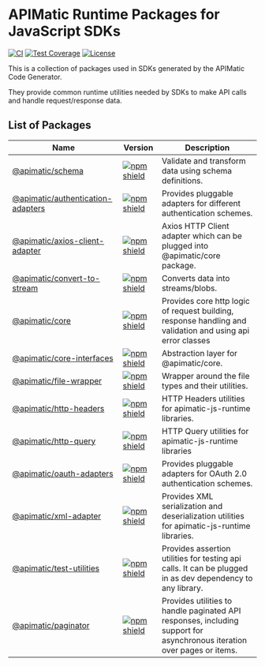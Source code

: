 # APIMatic Runtime Packages for JavaScript SDKs
[![CI][ci-badge]][ci-url]
[![Test Coverage][test-coverage-badge]][test-coverage-url]
[![License][license-badge]][license-url]

This is a collection of packages used in SDKs generated by the APIMatic Code Generator.

They provide common runtime utilities needed by SDKs to make API calls and handle request/response data.

## List of Packages

| Name                                                                  | Version | Description |
|-----------------------------------------------------------------------| --- | --- |
| [@apimatic/schema](packages/schema)                                   | [![npm shield](https://img.shields.io/npm/v/@apimatic/schema)](https://www.npmjs.com/package/@apimatic/schema) | Validate and transform data using schema definitions. |
| [@apimatic/authentication-adapters](packages/authentication-adapters) | [![npm shield](https://img.shields.io/npm/v/@apimatic/authentication-adapters)](https://www.npmjs.com/package/@apimatic/authentication-adapters) | Provides pluggable adapters for different authentication schemes. |
| [@apimatic/axios-client-adapter](packages/axios-client-adapter)       | [![npm shield](https://img.shields.io/npm/v/@apimatic/axios-client-adapter)](https://www.npmjs.com/package/@apimatic/axios-client-adapter) | Axios HTTP Client adapter which can be plugged into @apimatic/core package. |
| [@apimatic/convert-to-stream](packages/convert-to-stream)             | [![npm shield](https://img.shields.io/npm/v/@apimatic/convert-to-stream)](https://www.npmjs.com/package/@apimatic/convert-to-stream) | Converts data into streams/blobs. |
| [@apimatic/core](packages/core)                                       | [![npm shield](https://img.shields.io/npm/v/@apimatic/core)](https://www.npmjs.com/package/@apimatic/core) | Provides core http logic of request building, response handling and validation and using api error classes |
| [@apimatic/core-interfaces](packages/core-interfaces)                 | [![npm shield](https://img.shields.io/npm/v/@apimatic/core-interfaces)](https://www.npmjs.com/package/@apimatic/core-interfaces) | Abstraction layer for @apimatic/core. |
| [@apimatic/file-wrapper](packages/file-wrapper)                       | [![npm shield](https://img.shields.io/npm/v/@apimatic/file-wrapper)](https://www.npmjs.com/package/@apimatic/file-wrapper) | Wrapper around the file types and their utilities. |
| [@apimatic/http-headers](packages/http-headers)                       | [![npm shield](https://img.shields.io/npm/v/@apimatic/http-headers)](https://www.npmjs.com/package/@apimatic/http-headers) | HTTP Headers utilities for apimatic-js-runtime libraries. |
| [@apimatic/http-query](packages/http-query)                           | [![npm shield](https://img.shields.io/npm/v/@apimatic/http-query)](https://www.npmjs.com/package/@apimatic/http-query) | HTTP Query utilities for apimatic-js-runtime libraries |
| [@apimatic/oauth-adapters](packages/oauth-adapters)                   | [![npm shield](https://img.shields.io/npm/v/@apimatic/oauth-adapters)](https://www.npmjs.com/package/@apimatic/oauth-adapters) | Provides pluggable adapters for OAuth 2.0 authentication schemes. |
| [@apimatic/xml-adapter](packages/xml-adapter)                         | [![npm shield](https://img.shields.io/npm/v/@apimatic/xml-adapter)](https://www.npmjs.com/package/@apimatic/xml-adapter) | Provides XML serialization and deserialization utilities for apimatic-js-runtime libraries. |
| [@apimatic/test-utilities](packages/test-utilities)                   | [![npm shield](https://img.shields.io/npm/v/@apimatic/test-utilities)](https://www.npmjs.com/package/@apimatic/test-utilities) | Provides assertion utilities for testing api calls. It can be plugged in as dev dependency to any library. |
| [@apimatic/paginator](packages/paginator)                             | [![npm shield](https://img.shields.io/npm/v/@apimatic/paginator)](https://www.npmjs.com/package/@apimatic/paginator) | Provides utilities to handle paginated API responses, including support for asynchronous iteration over pages or items. |


[ci-badge]: https://github.com/apimatic/apimatic-js-runtime/actions/workflows/main.yml/badge.svg
[ci-url]: https://github.com/apimatic/apimatic-js-runtime/actions/workflows/main.yml
[test-coverage-badge]: https://api.codeclimate.com/v1/badges/d261cc65916f3cb670f8/test_coverage
[test-coverage-url]: https://codeclimate.com/github/apimatic/apimatic-js-runtime/test_coverage
[license-badge]: https://img.shields.io/badge/licence-MIT-blue
[license-url]: https://github.com/apimatic/apimatic-js-runtime/blob/master/LICENSE.md

